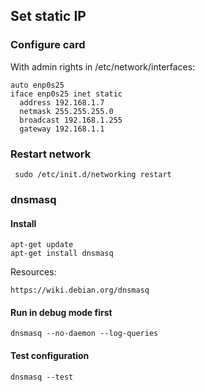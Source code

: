 ## Set static IP
### Configure card
With admin rights in /etc/network/interfaces:
```
auto enp0s25
iface enp0s25 inet static
  address 192.168.1.7
  netmask 255.255.255.0
  broadcast 192.168.1.255
  gateway 192.168.1.1
```
### Restart network
```
 sudo /etc/init.d/networking restart
```

### dnsmasq
#### Install
```
apt-get update
apt-get install dnsmasq
```

Resources:
```
https://wiki.debian.org/dnsmasq
```

#### Run in debug mode first
```
dnsmasq --no-daemon --log-queries
```

#### Test configuration
```
dnsmasq --test
```
